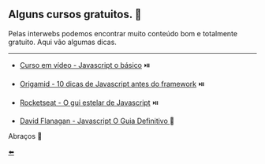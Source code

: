 ## Alguns cursos gratuitos. :raised_hands:
Pelas interwebs podemos encontrar muito conteúdo bom e totalmente gratuito. Aqui vão algumas dicas.

---

* [Curso em vídeo - Javascript o básico](https://www.youtube.com/watch?v=Ptbk2af68e8&list=RDCMUCrWvhVmt0Qac3HgsjQK62FQ&start_radio=1&rv=Ptbk2af68e8&t=0) :play_or_pause_button:
 
* [Origamid - 10 dicas de Javascript antes do framework](https://www.youtube.com/playlist?list=PL9rc_FjKlX39T78CUANwmdta_d1CgUtMt) :play_or_pause_button:

* [Rocketseat - O gui estelar de Javascript](https://app.rocketseat.com.br/node/o-guia-estelar-de-java-script) :play_or_pause_button:

* [David Flanagan - Javascript O Guia Definitivo ](https://github.com/duartecgustavo/JavascriptInMyMind/blob/main/conteudo/plus%2B/JavaScript%20O%20Guia%20Definitivo.pdf) :blue_book:

Abraços 🖖

[:arrow_left:](https://github.com/duartecgustavo/JavascriptInMyMind/blob/main/README.md)
